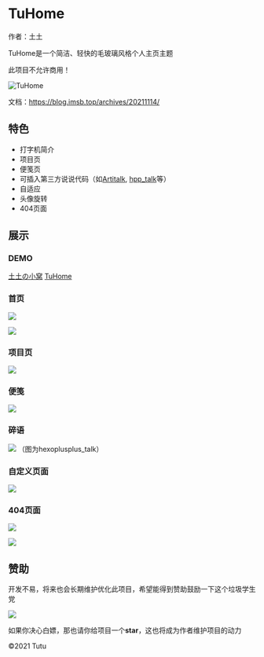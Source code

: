 # TuHome

作者：土土

TuHome是一个简洁、轻快的毛玻璃风格个人主页主题

此项目不允许商用！

<!--more-->

![TuHome](https://cdn.jsdelivr.net/gh/ye-tutu/blog-cdn@main/picture/1636812165000.png)

文档：https://blog.imsb.top/archives/20211114/

## 特色

* 打字机简介
* 项目页
* 便笺页
* 可插入第三方说说代码（如[Artitalk](https://artitalk.js.org/), [hpp_talk](https://hexoplusplus.js.org/use/hexoinit.html#%E8%AF%B4%E8%AF%B4%E5%8A%9F%E8%83%BD)等）
* 自适应
* 头像旋转
* 404页面

## 展示

### DEMO
[土土の小窝](https://me.imsb.top/)
[TuHome](https://tuhome.imsb.top/)

### 首页

![](https://cdn.jsdelivr.net/gh/ye-tutu/blog-cdn@main/picture/1636812985000.png)

![](https://cdn.jsdelivr.net/gh/ye-tutu/blog-cdn@main/picture/1636812995000.png)

### 项目页

![](https://cdn.jsdelivr.net/gh/ye-tutu/blog-cdn@main/picture/1636813205000.png)

### 便笺

![](https://cdn.jsdelivr.net/gh/ye-tutu/blog-cdn@main/picture/1636813314000.png)

### 碎语

![](https://cdn.jsdelivr.net/gh/ye-tutu/blog-cdn@main/picture/1636813649000.png)
（图为hexoplusplus_talk）

### 自定义页面

![](https://cdn.jsdelivr.net/gh/ye-tutu/blog-cdn@main/picture/1636813805000.png)

### 404页面

![](https://cdn.jsdelivr.net/gh/ye-tutu/blog-cdn@main/picture/1636817108000.png)

![](https://cdn.jsdelivr.net/gh/ye-tutu/blog-cdn@main/picture/1636817162000.png)


## 赞助

开发不易，将来也会长期维护优化此项目，希望能得到赞助鼓励一下这个垃圾学生党

![](https://cdn.jsdelivr.net/gh/ye-tutu/blog-cdn@main/picture/1636820800000.png)

如果你决心白嫖，那也请你给项目一个**star**，这也将成为作者维护项目的动力

©️2021 Tutu


